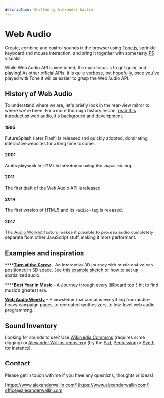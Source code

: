 ```yaml
---
description: Written by Alexander Wallin
---
```


# Web Audio

Create, combine and control sounds in the browser using [Tone.js](https://tonejs.github.io/), sprinkle  keyboard and mouse interaction, and bring it together with some tasty [P5](../../creative-coding/p5/) visuals!

While Web Audio API is mentioned, the main focus is to get going and playing! As other official APIs, it is quite verbose, but hopefully, once you've played with Tone it will be easier to grasp the Web Audio API.

## History of Web Audio

To understand where we are, let's briefly look in the rear-view mirror to where we've been. For a more thorough history lesson, [read this introduction](https://webaudioapi.com/book/Web_Audio_API_Boris_Smus_html/ch01.html) web audio, it's background and development.

#### 1995

FutureSplash \(later Flash\) is released and quickly adopted, dominating interactive websites for a long time to come.

#### 2001

Audio playback in HTML is introduced using the `<bgsound>` tag.

#### 2011

The first draft of the Web Audio API is released

#### 2014

The first version of HTML5 and its `<audio>` tag is released.

#### 2017

The [Audio Worklet](https://developer.mozilla.org/en-US/docs/Web/API/AudioWorklet) feature makes it possible to process audio completely separate from other JavaScript stuff, making it more performant.

## Examples and inspiration

\*\*\*\*[**Turn of the Screw**](https://www.operanorth.co.uk/turn-of-the-screw-immersive-trailer) – An interactive 3D journey with music and voices positioned in 3D space. See [this example sketch](https://editor.p5js.org/alexanderwallin/sketches/51DW0GhaP) on how to set up spatialized audio.

\*\*\*\*[**Best Year in Music**](https://pudding.cool/projects/music-history/) – A Journey through every Billboard top 5 hit to find music’s greatest era.

[**Web Audio Weekly**](https://www.webaudioweekly.com/) – A newsletter that contains everything from audio-heavy campaign pages, to recreated synthesizers, to low-level web audio programming..

## Sound Inventory

Looking for sounds to use? Use [Wikimedia Commons](https://commons.wikimedia.org/wiki/Category:Sound) \(requires some digging\) or [Alexander Wallins repository](https://www.alexanderwallin.com/audio/inventory.json) \(try the [Pad](https://www.alexanderwallin.com/audio/pad-6.ogg), [Percussion](https://www.alexanderwallin.com/audio/percussion-guiro_long.ogg) or [Synth](https://www.alexanderwallin.com/audio/synth-moog_bass.ogg) for instance\).

## Contact

Please get in touch with me if you have any questions, thoughts or ideas!

[https://www.alexanderwallin.com/](https://www.alexanderwallin.com/)  
office@alexanderwallin.com  



